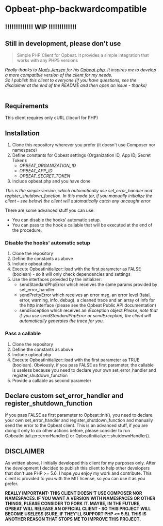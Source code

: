 Opbeat-php-backwardcompatible
=================

## !!!!!!!!!!!!! WIP !!!!!!!!!!!!! 
## Still in development, please don't use 

> Simple PHP Client for Opbeat. It provides a simple integration that works with any PHP5 versions

_Really thanks to [Mads Jensen](https://github.com/madsleejensen) for his [Opbeat-php](https://github.com/madsleejensen/opbeat-php). It inspires me to develop a more compatible version of the client for my needs._  
_So I publish this client to everyone (if you have questions, see the disclaimer at the end of the README and then open an issue - thanks)_
<br/>
<br/>
## Requirements
This client requires only cURL (libcurl for PHP)

## Installation
1. Clone this repository wherever you prefer (it doesn't use Composer nor namespace)
2. Define constants for Opbeat settings (Organization ID, App ID, Secret Token):  
    * *OPBEAT_ORGANIZATION_ID*  
    * *OPBEAT_APP_ID*  
    * *OPBEAT_SECRET_TOKEN*  
3. Include opbeat.php and you have done
  
*This is the simple version, which automatically use set\_error\_handler and register\_shutdown\_function. In this mode (or, if you manually initialize the client – see below) the client will automatically catch any uncaught error*  
  
There are some advanced stuff you can use:
* You can disable the hooks' automatic setup.
* You can pass to the hook a callable that will be executed at the end of the procedure.

### Disable the hooks' automatic setup
1. Clone the repository 
2. Define the constants as above
3. Include opbeat.php
4. Execute OpbeatInitializer::load with the first parameter as FALSE (boolean) - so it will only check dependencies and settings
5. Use the interfaces provided by the initializer:
    * sendStandardPhpError which receives the same params provided by set\_error\_handler
    * sendPrettyError which receives an error msg, an error level (fatal, error, warning, info, debug), a cleaned trace and an array of info for the http interface (please see the Opbeat Public API documentation)
    * sendException which receives an \\Exception object
*Please, note that if you use sendStandardPhpError or sendException, the client will automatically generates the trace for you.*
    
### Pass a callable
1. Clone the repository 
2. Define the constants as above
3. Include opbeat.php
4. Execute OpbeatInitializer::load with the first parameter as TRUE (boolean). Obviously, if you pass FALSE as first parameter, the callable is useless because you need to declare your own set\_error\_handler and register\_shutdown\_function 
5. Provide a callable as second parameter

## Declare custom set\_error\_handler and register\_shutdown\_function
If you pass FALSE as first parameter to Opbeat::init(), you need to declare your own set\_error\_handler and register\_shutdown\_function and manually send the error to the Opbeat client. This is an advanced stuff, if you are doing it only to do other actions before, please consider to run OpbeatInitializer::errorHandler() or OpbeatInitializer::shutdownHandler().


## DISCLAIMER
As written above, I initially developed this client for my purposes only. After the development I decided to publish this client to help 
other developers that don't use PHP \>= 5.6. I hope you enjoy my work and contribute.
This client is provided to you with the MIT license, so you can use it as you prefer.

**REALLY IMPORTANT: THIS CLIENT DOESN'T USE COMPOSER NOR NAMESPACES. 
IF YOU WANT A VERSION WITH NAMESPACES OR OTHER THINGS, PLEASE CONSIDER TO FORK IT.
MAYBE, IN THE FUTURE, OPBEAT WILL RELEASE AN OFFICIAL CLIENT - SO THIS PROJECT WILL BECOME USELESS (SURE, IF THEY'LL SUPPORT PHP \<= 5.5). 
THIS IS ANOTHER REASON THAT STOPS ME TO IMPROVE THIS PROJECT.**
